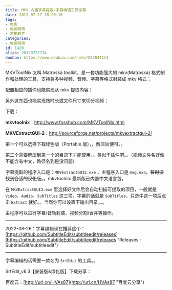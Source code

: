 ```yaml
---
title: MKV 内置字幕提取/字幕编辑工具推荐
date: 2012-07-27 18:20:18
tags:
- 电影
- 电脑网络
- 常用软件
categories:
- 电脑网络
id: 1420
alias: 20120727734
douban: https://www.douban.com/note/227844114
---
```


MKVToolNix 又叫 Matroska toolkit，是一套功能强大的 mkv(Matroska) 格式制作和处理的工具，支持将多种视频、音频、字幕等格式封装成 mkv 格式；

配置相应的插件也能实现从 mkv 提取内容；

另外这东西也能实现按时长或文件尺寸来切分视频；

<!--more-->

下载：

**mkvtoolnix**：<http://www.fosshub.com/MKVToolNix.html>

**MKVExtractGUI-2**：<http://sourceforge.net/projects/mkvextractgui-2/>

第一个可以选择下载绿色版（Portable 版），，解压后便可。。

第二个需要解压到第一个的目录下才能使用。。类似于插件吧。。（视频文件名好像不能含有中文，路径名到是没问题）

字幕提取的程序入口是：`MKVExtractGUI2.exe` ，主程序入口是 `mmg.exe`，<span style="text-decoration:line-through;">暂时没找到合适的汉化版</span>。。mkvtoolnix 最新版已内置中文语言包，

在 `MKVExtractGUI2.exe` 里选择好文件后会自动扫描可提取的项目，一般就是 `Video`、`Audio`、`SubTitles` 这三项，字幕的话就是 `SubTitles`，只选中这一项后点击 `Extract` 就好。。当然你可以设置下输出目录。。。

主程序可以进行字幕/音轨封装、视频分割/合并等操作。

-----

2022-08-26：字幕编辑现在推荐这个：[https://github.com/SubtitleEdit/subtitleedit/releases](https://github.com/SubtitleEdit/subtitleedit/releases "Releases · SubtitleEdit/subtitleedit")

-----

字幕编辑的话需要一款名为 `SrtEdit` 的工具。。

SrtEdit\_v6.3【安装版&绿化版】下载分享：

百度云：[http://url.cn/HVAs87](http://url.cn/HVAs87 "百度云分享")


